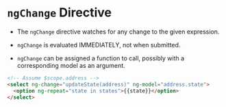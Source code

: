 # `ngChange` Directive
* The `ngChange` directive watches for any change to the given expression.
  
* `ngChange` is evaluated IMMEDIATELY, not when submitted.
  
* `ngChange` can be assigned a function to call, possibly with a corresponding model as an argument.
  
```html
<!-- Assume $scope.address -->
<select ng-change="updateState(address)" ng-model="address.state">
  <option ng-repeat="state in states">{{state}}</option>
</select>
```
